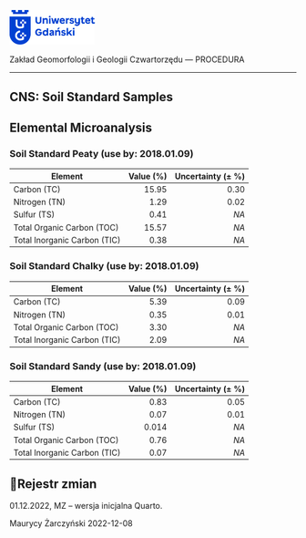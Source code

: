 
<div fig-alt="Logo: Uniwersytet Gdański" fig-align="left">

[<img src="images/log-ug_pl.png" width="150" />](https://geomorfologia.ug.edu.pl)

</div>

Zakład Geomorfologii i Geologii Czwartorzędu — PROCEDURA

------------------------------------------------------------------------

## CNS: Soil Standard Samples

## Elemental Microanalysis

### Soil Standard Peaty (use by: 2018.01.09)

| Element                      | Value (%) | Uncertainty (± %) |
|------------------------------|----------:|------------------:|
| Carbon (TC)                  |     15.95 |              0.30 |
| Nitrogen (TN)                |      1.29 |              0.02 |
| Sulfur (TS)                  |      0.41 |              *NA* |
| Total Organic Carbon (TOC)   |     15.57 |              *NA* |
| Total Inorganic Carbon (TIC) |      0.38 |              *NA* |

### Soil Standard Chalky (use by: 2018.01.09)

| Element                      | Value (%) | Uncertainty (± %) |
|------------------------------|----------:|------------------:|
| Carbon (TC)                  |      5.39 |              0.09 |
| Nitrogen (TN)                |      0.35 |              0.01 |
| Total Organic Carbon (TOC)   |      3.30 |              *NA* |
| Total Inorganic Carbon (TIC) |      2.09 |              *NA* |

### Soil Standard Sandy (use by: 2018.01.09)

| Element                      | Value (%) | Uncertainty (± %) |
|------------------------------|----------:|------------------:|
| Carbon (TC)                  |      0.83 |              0.05 |
| Nitrogen (TN)                |      0.07 |              0.01 |
| Sulfur (TS)                  |     0.014 |              *NA* |
| Total Organic Carbon (TOC)   |      0.76 |              *NA* |
| Total Inorganic Carbon (TIC) |      0.07 |              *NA* |

## Rejestr zmian

01.12.2022, MZ – wersja inicjalna Quarto.

Maurycy Żarczyński 2022-12-08

